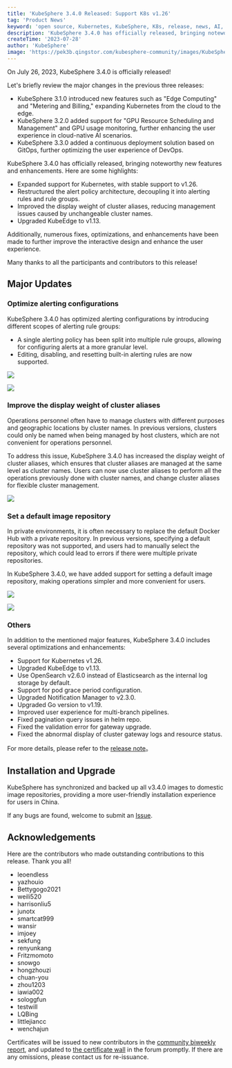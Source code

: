 ```yaml
---
title: 'KubeSphere 3.4.0 Released: Support K8s v1.26'
tag: 'Product News'
keyword: 'open source, Kubernetes, KubeSphere, K8s, release, news, AI, GPU'
description: 'KubeSphere 3.4.0 has officially released, bringing noteworthy new features and enhancements.'
createTime: '2023-07-28'
author: 'KubeSphere'
image: 'https://pek3b.qingstor.com/kubesphere-community/images/KubeSphere-3.4.0-GA.png'
---
```


On July 26, 2023, KubeSphere 3.4.0 is officially released!

Let's briefly review the major changes in the previous three releases:

- KubeSphere 3.1.0 introduced new features such as "Edge Computing" and "Metering and Billing," expanding Kubernetes from the cloud to the edge.
- KubeSphere 3.2.0 added support for "GPU Resource Scheduling and Management" and GPU usage monitoring, further enhancing the user experience in cloud-native AI scenarios.
- KubeSphere 3.3.0 added a continuous deployment solution based on GitOps, further optimizing the user experience of DevOps.

KubeSphere 3.4.0 has officially released, bringing noteworthy new features and enhancements. Here are some highlights:

- Expanded support for Kubernetes, with stable support to v1.26.
- Restructured the alert policy architecture, decoupling it into alerting rules and rule groups.
- Improved the display weight of cluster aliases, reducing management issues caused by unchangeable cluster names.
- Upgraded KubeEdge to v1.13.

Additionally, numerous fixes, optimizations, and enhancements have been made to further improve the interactive design and enhance the user experience.

Many thanks to all the participants and contributors to this release!

## Major Updates

### Optimize alerting configurations

KubeSphere 3.4.0 has optimized alerting configurations by introducing different scopes of alerting rule groups:

-  A single alerting policy has been split into multiple rule groups, allowing for configuring alerts at a more granular level.
- Editing, disabling, and resetting built-in alerting rules are now supported.

![](https://pek3b.qingstor.com/kubesphere-community/images/rulegroup-1.png)

![](https://pek3b.qingstor.com/kubesphere-community/images/rulegroup-2.png)

### Improve the display weight of cluster aliases

Operations personnel often have to manage clusters with different purposes and geographic locations by cluster names. In previous versions, clusters could only be named when being managed by host clusters, which are not convenient for operations personnel.

To address this issue, KubeSphere 3.4.0 has increased the display weight of cluster aliases, which ensures that cluster aliases are managed at the same level as cluster names. Users can now use cluster aliases to perform all the operations previously done with cluster names, and change cluster aliases for flexible cluster management.

![](https://pek3b.qingstor.com/kubesphere-community/images/kubesphere-3.4-cluster-alias.png)

### Set a default image repository

In private environments, it is often necessary to replace the default Docker Hub with a private repository. In previous versions, specifying a default repository was not supported, and users had to manually select the repository, which could lead to errors if there were multiple private repositories.

In KubeSphere 3.4.0, we have added support for setting a default image repository, making operations simpler and more convenient for users.

![](https://pek3b.qingstor.com/kubesphere-community/images/kubesphere-3.4-image-repo-1.png)

![](https://pek3b.qingstor.com/kubesphere-community/images/kubesphere-3.4-image-repo-2.png)

### Others
In addition to the mentioned major features, KubeSphere 3.4.0 includes several optimizations and enhancements:

* Support for Kubernetes v1.26.
* Upgraded KubeEdge to v1.13.
* Use OpenSearch v2.6.0 instead of Elasticsearch as the internal log storage by default.
* Support for pod grace period configuration.
* Upgraded Notification Manager to v2.3.0.
* Upgraded Go version to v1.19.
* Improved user experience for multi-branch pipelines.
* Fixed pagination query issues in helm repo.
* Fixed the validation error for gateway upgrade.
* Fixed the abnormal display of cluster gateway logs and resource status.

For more details, please refer to the [release note](https://github.com/kubesphere/kubesphere/releases/tag/v3.4.0)。

## Installation and Upgrade

KubeSphere has synchronized and backed up all v3.4.0 images to domestic image repositories, providing a more user-friendly installation experience for users in China.

If any bugs are found, welcome to submit an [Issue](https://github.com/kubesphere/kubesphere/issues).

## Acknowledgements

Here are the contributors who made outstanding contributions to this release. Thank you all!

* leoendless
* yazhouio
* Bettygogo2021
* weili520
* harrisonliu5
* junotx
* smartcat999
* wansir
* imjoey
* sekfung
* renyunkang
* Fritzmomoto
* snowgo
* hongzhouzi
* chuan-you
* zhou1203
* iawia002
* sologgfun
* testwill
* LQBing
* littlejiancc
* wenchajun

Certificates will be issued to new contributors in the [community biweekly report](https://ask.kubesphere.io/forum/t/ks-beweekly), and updated to [the certificate wall](https://ask.kubesphere.io/forum/d/9280-kubesphere) in the forum promptly. If there are any omissions, please contact us for re-issuance.